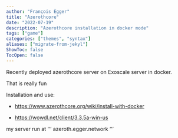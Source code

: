 ```yaml
---
author: "François Egger"
title: "Azerothcore"
date: "2022-07-19"
description: "Azerothcore installation in docker mode"
tags: ["game"]
categories: ["themes", "syntax"]
aliases: ["migrate-from-jekyl"]
ShowToc: false
TocOpen: false
---
```

Recently deployed azerothcore server on Exoscale server in docker.

That is really fun

Installation and use:

- https://www.azerothcore.org/wiki/install-with-docker

- https://wowdl.net/client/3.3.5a-win-us


my server run at
‘’’
azeroth.egger.network 
‘’’